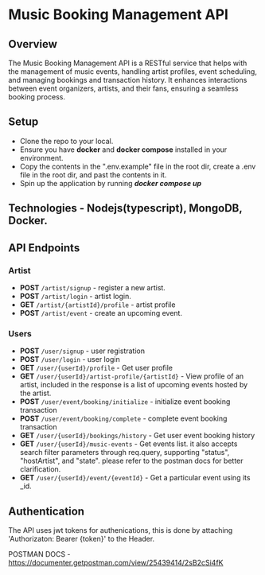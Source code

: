 # Music Booking Management API

## Overview

The Music Booking Management API is a RESTful service that helps with the management of music events, handling artist profiles, event scheduling, and managing bookings and transaction history. It enhances interactions between event organizers, artists, and their fans, ensuring a seamless booking process.

## Setup
- Clone the repo to your local.
- Ensure you have **docker** and **docker compose** installed in your environment.
- Copy the contents in the ".env.example" file in the root dir, create a .env file in the root dir, and past the contents in it.
- Spin up the application by running ***docker compose up***


## Technologies - Nodejs(typescript), MongoDB, Docker.

## API Endpoints

### **Artist**
- **POST** `/artist/signup` - register a new artist.
- **POST** `/artist/login` - artist login.
- **GET** `/artist/{artistId}/profile` - artist profile
- **POST** `/artist/event` - create an upcoming event.

### **Users**
- **POST** `/user/signup` - user registration
- **POST** `/user/login` - user login
- **GET** `/user/{userId}/profile` - Get user profile
- **GET** `/user/{userId}/artist-profile/{artistId}` - View profile of an artist, included in the response is a list of upcoming events hosted by the artist.
- **POST** `/user/event/booking/initialize` - initialize event booking transaction
- **POST** `/user/event/booking/complete` - complete event booking transaction
- **GET** `/user/{userId}/bookings/history` - Get user event booking history
- **GET** `/user/{userId}/music-events` - Get events list. it also accepts search filter parameters through req.query, supporting "status", "hostArtist", and "state". please refer to the postman docs for better clarification.
- **GET** `/user/{userId}/event/{eventId}` - Get a particular event using its _id.


## Authentication

The API uses jwt tokens for authenications, this is done by attaching 'Authorizaton: Bearer {token}'  to the Header. 

POSTMAN DOCS - https://documenter.getpostman.com/view/25439414/2sB2cSi4fK